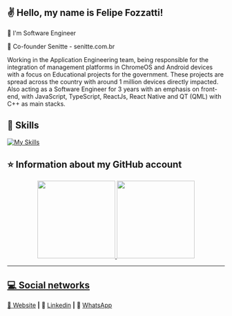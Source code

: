 ## ✌️ Hello, my name is <strong>Felipe Fozzatti!</strong>

🔭 I'm Software Engineer

🏢 Co-founder Senitte - senitte.com.br

Working in the Application Engineering team, being responsible for the integration of management platforms in ChromeOS and Android devices with a focus on Educational projects for the government. These projects are spread across the country with around 1 million devices directly impacted.
Also acting as a Software Engineer for 3 years with an emphasis on front-end, with JavaScript, TypeScript, ReactJs, React Native and QT (QML) with C++ as main stacks.


## 🚀 Skills

[![My Skills](https://skillicons.dev/icons?i=js,ts,html,css,tailwind,react,nextjs,cpp,qt)](https://skillicons.dev)


## ⭐ Information about my GitHub account
<div align="center">
  <a href="https://github.com/ffozzatti">
  <img height="180em" src="https://github-readme-stats.vercel.app/api?username=ffozzatti&show_icons=true&theme=dracula&include_all_commits=true&count_private=true"/>
  <img height="180em" src="https://github-readme-stats.vercel.app/api/top-langs/?username=ffozzatti&layout=compact&langs_count=7&theme=dracula"/>
</div>    
  
  ---
  
  ## 💻 Social networks
  
[website]: http://felipe.senitte.com.br/
[linkedin]: https://www.linkedin.com/in/felipefozzatti/
[whatsapp]: https://wa.me/5511916560344

🏡 [Website][website] **|** 
👔 [Linkedin][linkedin] **|** 
📱  [WhatsApp][whatsapp]
 
